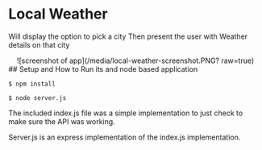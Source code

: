 # Local Weather
Will display the option to pick a city 
Then present the user with Weather details on that city 
<center>
![screenshot of app](/media/local-weather-screenshot.PNG? raw=true)
</center>
## Setup and How to Run
its and node  based application

``` $ npm install ```

``` $ node server.js ```

The included index.js file was a simple implementation to just check to make sure the API was working.

Server.js is an express implementation of the index.js implementation.

  
